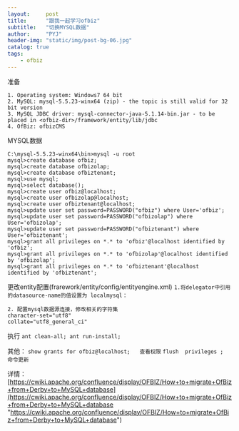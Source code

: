 ```yaml
---
layout:     post
title:      "跟我一起学习ofbiz"
subtitle:   "切换MYSQL数据"
author:     "PYJ"
header-img: "static/img/post-bg-06.jpg"
catalog: true
tags:
    - ofbiz
---
```

准备

    1. Operating system: Windows7 64 bit
    2. MySQL: mysql-5.5.23-winx64 (zip) - the topic is still valid for 32 bit version
    3. MySQL JDBC driver: mysql-connector-java-5.1.14-bin.jar - to be placed in <ofbiz-dir>/framework/entity/lib/jdbc
    4. OfBiz: ofbizCMS

MYSQL数据

    C:\mysql-5.5.23-winx64\bin>mysql -u root
    mysql>create database ofbiz;
    mysql>create database ofbizolap;
    mysql>create database ofbiztenant;
    mysql>use mysql;
    mysql>select database();
    mysql>create user ofbiz@localhost;
    mysql>create user ofbizolap@localhost;
    mysql>create user ofbiztenant@localhost;
    mysql>update user set password=PASSWORD("ofbiz") where User='ofbiz';
    mysql>update user set password=PASSWORD("ofbizolap") where User='ofbizolap';
    mysql>update user set password=PASSWORD("ofbiztenant") where User='ofbiztenant';
    mysql>grant all privileges on *.* to 'ofbiz'@localhost identified by 'ofbiz';
    mysql>grant all privileges on *.* to 'ofbizolap'@localhost identified by 'ofbizolap';
    mysql>grant all privileges on *.* to 'ofbiztenant'@localhost identified by 'ofbiztenant';

更改entity配置(frarework/entity/config/entityengine.xml)
    `1.将delegator中引用的datasource-name的值设置为 localmysql：`

    2. 配置mysql数据源连接，修改相关的字符集
    character-set="utf8" 
    collate="utf8_general_ci" 
 
执行
    `ant clean-all;
    ant run-install;`


其他：
    `show grants for ofbiz@localhost;   查看权限`
    `flush  privileges ;  命令更新`






详情：[https://cwiki.apache.org/confluence/display/OFBIZ/How+to+migrate+OfBiz+from+Derby+to+MySQL+database](https://cwiki.apache.org/confluence/display/OFBIZ/How+to+migrate+OfBiz+from+Derby+to+MySQL+database "https://cwiki.apache.org/confluence/display/OFBIZ/How+to+migrate+OfBiz+from+Derby+to+MySQL+database")